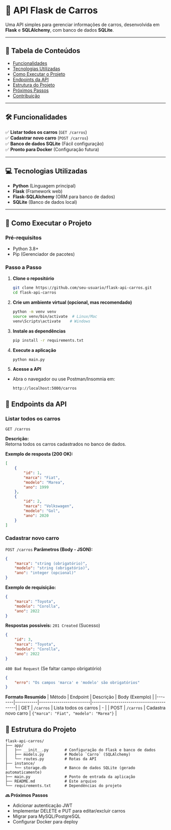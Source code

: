 # 🚗 API Flask de Carros

Uma API simples para gerenciar informações de carros, desenvolvida em **Flask** e **SQLAlchemy**, com banco de dados **SQLite**.

---

## 📌 Tabela de Conteúdos
- [Funcionalidades](#-funcionalidades)
- [Tecnologias Utilizadas](#-tecnologias-utilizadas)
- [Como Executar o Projeto](#-como-executar-o-projeto)
- [Endpoints da API](#-endpoints-da-api)
- [Estrutura do Projeto](#-estrutura-do-projeto)
- [Próximos Passos](#-próximos-passos)
- [Contribuição](#-contribuição)

---

## 🛠 Funcionalidades
✅ **Listar todos os carros** (`GET /carros`)  
✅ **Cadastrar novo carro** (`POST /carros`)  
✅ **Banco de dados SQLite** (Fácil configuração)  
✅ **Pronto para Docker** (Configuração futura)

---

## 💻 Tecnologias Utilizadas
- **Python** (Linguagem principal)
- **Flask** (Framework web)
- **Flask-SQLAlchemy** (ORM para banco de dados)
- **SQLite** (Banco de dados local)

---

## 🚀 Como Executar o Projeto

### **Pré-requisitos**
- Python 3.8+
- Pip (Gerenciador de pacotes)

### **Passo a Passo**
1. **Clone o repositório**
   ```bash
   git clone https://github.com/seu-usuario/flask-api-carros.git
   cd flask-api-carros
   ```
2. **Crie um ambiente virtual (opcional, mas recomendado)**
    ```bash
    python -m venv venv
    source venv/bin/activate  # Linux/Mac
    venv\Scripts\activate    # Windows
    ```
3. **Instale as dependências**
    ```bash
    pip install -r requirements.txt
    ```
4. **Execute a aplicação**
    ```bash
    python main.py
    ```
5. **Acesse a API**
- Abra o navegador ou use Postman/Insomnia em:
  ```text
  http://localhost:5000/carros
  ```
## 🔌 Endpoints da API

### **Listar todos os carros**
`GET /carros`

**Descrição:**  
Retorna todos os carros cadastrados no banco de dados.

**Exemplo de resposta (200 OK):**
```json
[
    {
        "id": 1,
        "marca": "Fiat",
        "modelo": "Marea",
        "ano": 1999
    },
    {
        "id": 2,
        "marca": "Volkswagen",
        "modelo": "Gol",
        "ano": 2020
    }
]
```
### **Cadastrar novo carro**
`POST /carros`
**Parâmetros (Body - JSON):**
```json
{
    "marca": "string (obrigatório)",
    "modelo": "string (obrigatório)",
    "ano": "integer (opcional)"
}
```
**Exemplo de requisição:**
```json
{
    "marca": "Toyota",
    "modelo": "Corolla",
    "ano": 2022
}
```
**Respostas possíveis:**
`201 Created` (Sucesso)
```json
{
    "id": 3,
    "marca": "Toyota",
    "modelo": "Corolla",
    "ano": 2022
}
```
`400 Bad Request` (Se faltar campo obrigatório)
```json
{
    "erro": "Os campos 'marca' e 'modelo' são obrigatórios"
}
```
**Formato Resumido**
| Método | Endpoint   | Descrição               | Body (Exemplo)                          |
|--------|-----------|-------------------------|-----------------------------------------|
| GET    | `/carros` | Lista todos os carros    | -                                       |
| POST   | `/carros` | Cadastra novo carro      | `{"marca": "Fiat", "modelo": "Marea"}` |

## 📂 Estrutura do Projeto
```text
flask-api-carros/
├── app/
│   ├── __init__.py       # Configuração do Flask e banco de dados
│   ├── models.py         # Modelo `Carro` (SQLAlchemy)
│   └── routes.py         # Rotas da API
├── instance/
│   └── storage.db        # Banco de dados SQLite (gerado automaticamente)
├── main.py               # Ponto de entrada da aplicação
├── README.md             # Este arquivo
└── requirements.txt      # Dependências do projeto
```
**🔜 Próximos Passos**
- Adicionar autenticação JWT
- Implementar DELETE e PUT para editar/excluir carros
- Migrar para MySQL/PostgreSQL
- Configurar Docker para deploy
